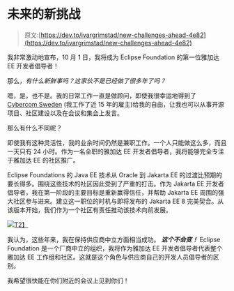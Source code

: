 # 未来的新挑战

> 原文:[https://dev.to/ivargrimstad/new-challenges-ahead-4e82](https://dev.to/ivargrimstad/new-challenges-ahead-4e82)

我非常激动地宣布，10 月 1 日，我将成为 Eclipse Foundation 的第一位雅加达 EE 开发者倡导者！

那么，*有什么新鲜事吗？这家伙不是已经做了很多年了吗？*

嗯，是，也不是。我的日常工作一直是做顾问，即使我很幸运地得到了 [Cybercom Sweden](https://www.cybercom.com/) (我工作了近 15 年的雇主)给我的自由，让我也可以从事开源项目、社区建设以及在会议和集会上发言。

那么有什么不同呢？

即使我有这种灵活性，我的业余时间仍然是兼职工作。一个人只能做这么多，而且一天只有 24 小时。作为一名全职的雅加达 EE 开发者倡导者，我将能够完全专注于雅加达 EE 的社区推广。

Eclipse Foundations 的 Java EE 技术从 Oracle 到 Jakarta EE 的过渡比预期的要长得多。围绕这些技术的社区因此受到了严重的打击。作为 Jakarta EE 开发者倡导者，我在第一阶段的主要目标是重新赢得信任，并帮助 Jakarta EE 周围的强大社区参与进来。建立这一职位的时机与即将发布的 Jakarta EE 8 完美契合。从该版本开始，我们作为一个社区有责任推动该技术向前发展。

[![](../Images/5fc0f1914bd96c52d0c82eba7f755bec.png)T2】](https://res.cloudinary.com/practicaldev/image/fetch/s--K3n8_zDQ--/c_limit%2Cf_auto%2Cfl_progressive%2Cq_auto%2Cw_880/http://www.agilejava.eu/wp-content/uploads/2018/05/eclipse_foundation_logo.jpg)

我认为，这些年来，我在保持供应商中立方面相当成功。 ***这个不会变！*** Eclipse Foundation 是一个厂商中立的组织，我将作为雅加达 EE 开发者倡导者代表整个雅加达 EE 工作组和社区。这就是这个角色与供应商自己的开发人员倡导者的区别。

我希望很快能在你们附近的会议上见到你们！